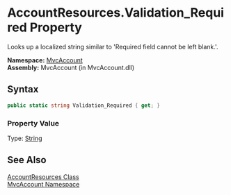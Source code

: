 AccountResources.Validation_Required Property
=============================================
Looks up a localized string similar to 'Required field cannot be left blank.'.

**Namespace:** [MvcAccount][1]  
**Assembly:** MvcAccount (in MvcAccount.dll)

Syntax
------

```csharp
public static string Validation_Required { get; }
```

### Property Value
Type: [String][2]

See Also
--------
[AccountResources Class][3]  
[MvcAccount Namespace][1]  

[1]: ../README.md
[2]: http://msdn.microsoft.com/en-us/library/s1wwdcbf
[3]: README.md